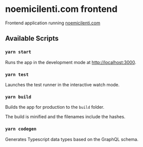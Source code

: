 # noemicilenti.com frontend

Frontend application running [noemicilenti.com](https://noemicilenti.com)

## Available Scripts

### `yarn start`

Runs the app in the development mode at [http://localhost:3000](http://localhost:3000).

### `yarn test`

Launches the test runner in the interactive watch mode.

### `yarn build`

Builds the app for production to the `build` folder.

The build is minified and the filenames include the hashes.

### `yarn codegen`

Generates Typescript data types based on the GraphQL schema.
